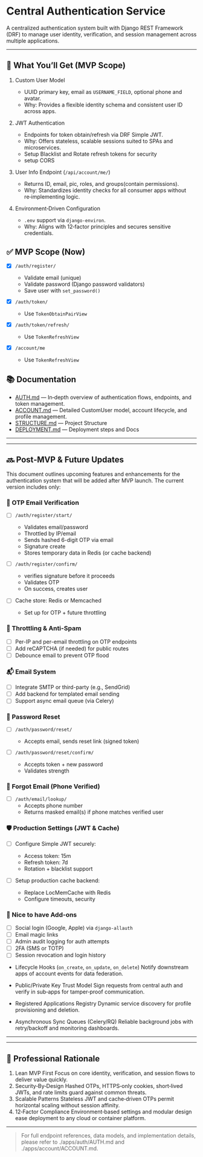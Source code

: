 # Central Authentication Service

A centralized authentication system built with Django REST Framework (DRF) to manage user identity, verification, and session management across multiple applications.

---
## 🚀 What You’ll Get (MVP Scope)

1. Custom User Model
   * UUID primary key, email as `USERNAME_FIELD`, optional phone and avatar.
   * Why: Provides a flexible identity schema and consistent user ID across apps.

3. JWT Authentication
   * Endpoints for token obtain/refresh via DRF Simple JWT.
   * Why: Offers stateless, scalable sessions suited to SPAs and microservices.
   * Setup Blacklist and Rotate refresh tokens for security
   * setup CORS
 
4. User Info Endpoint (`/api/account/me/`)
   * Returns ID, email, pic, roles, and groups(contain permissions).
   * Why: Standardizes identity checks for all consumer apps without re‑implementing logic.

5. Environment‑Driven Configuration
   * `.env` support via `django-environ`.
   * Why: Aligns with 12‑factor principles and secures sensitive credentials.

## ✅ MVP Scope (Now)

- [x] `/auth/register/`  
  - Validate email (unique)
  - Validate password (Django password validators)
  - Save user with `set_password()`

- [x] `/auth/token/`  
  - Use `TokenObtainPairView`

- [x] `/auth/token/refresh/`  
  - Use `TokenRefreshView`

- [x] `/account/me`  
  - Use `TokenRefreshView`

## 📚 Documentation

* [AUTH.md](./apps/auth/AUTH.md) — In‑depth overview of authentication flows, endpoints, and token management.
* [ACCOUNT.md](./apps/account/ACCOUNT.md) — Detailed CustomUser model, account lifecycle, and profile management.
* [STRUCTURE.md](./docs/STRUCTURE.md) — Project Structure
* [DEPLOYMENT.md](./docs/DEPLOYMENT.md) — Deployment steps and Docs

---


---

## 🔜 Post‑MVP & Future Updates
This document outlines upcoming features and enhancements for the authentication system that will be added after MVP launch. The current version includes only:

### 🔐 OTP Email Verification

- [ ] `/auth/register/start/`  
  - Validates email/password
  - Throttled by IP/email
  - Sends hashed 6-digit OTP via email
  - Signature create
  - Stores temporary data in Redis (or cache backend)

- [ ] `/auth/register/confirm/`  
  - verifies signature before it proceeds
  - Validates OTP
  - On success, creates user

- [ ] Cache store: Redis or Memcached  
  - Set up for OTP + future throttling

### 🚫 Throttling & Anti-Spam

- [ ] Per-IP and per-email throttling on OTP endpoints  
- [ ] Add reCAPTCHA (if needed) for public routes  
- [ ] Debounce email to prevent OTP flood

### 📬 Email System

- [ ] Integrate SMTP or third-party (e.g., SendGrid)  
- [ ] Add backend for templated email sending  
- [ ] Support async email queue (via Celery)

### 🔄 Password Reset

- [ ] `/auth/password/reset/`  
  - Accepts email, sends reset link (signed token)

- [ ] `/auth/password/reset/confirm/`  
  - Accepts token + new password
  - Validates strength

### 📱 Forgot Email (Phone Verified)

- [ ] `/auth/email/lookup/`  
  - Accepts phone number
  - Returns masked email(s) if phone matches verified user

### 🛡️ Production Settings (JWT & Cache)

- [ ] Configure Simple JWT securely:
  - Access token: 15m
  - Refresh token: 7d
  - Rotation + blacklist support

- [ ] Setup production cache backend:
  - Replace LocMemCache with Redis
  - Configure timeouts, security

### 🧩 Nice to have Add-ons

- [ ] Social login (Google, Apple) via `django-allauth`  
- [ ] Email magic links  
- [ ] Admin audit logging for auth attempts  
- [ ] 2FA (SMS or TOTP)  
- [ ] Session revocation and login history  

* Lifecycle Hooks (`on_create`, `on_update`, `on_delete`)
  Notify downstream apps of account events for data federation.

* Public/Private Key Trust Model
  Sign requests from central auth and verify in sub‑apps for tamper‑proof communication.

* Registered Applications Registry
  Dynamic service discovery for profile provisioning and deletion.

* Asynchronous Sync Queues (Celery/RQ)
  Reliable background jobs with retry/backoff and monitoring dashboards.

---

---
## 🎯 Professional Rationale

1. Lean MVP First
   Focus on core identity, verification, and session flows to deliver value quickly.
2. Security‑By‑Design
   Hashed OTPs, HTTPS‑only cookies, short‑lived JWTs, and rate limits guard against common threats.
3. Scalable Patterns
   Stateless JWT and cache‑driven OTPs permit horizontal scaling without session affinity.
4. 12‑Factor Compliance
   Environment‑based settings and modular design ease deployment to any cloud or container platform.

---

> For full endpoint references, data models, and implementation details, please refer to ./apps/auth/AUTH.md and ./apps/account/ACCOUNT.md.
